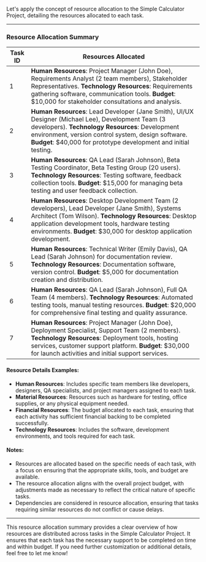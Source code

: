 Let's apply the concept of resource allocation to the Simple Calculator Project, detailing the resources allocated to each task.

---

### Resource Allocation Summary

| Task ID | Resources Allocated                                             |
| ------- | ----------------------------------------------------------------|
| 1       | **Human Resources**: Project Manager (John Doe), Requirements Analyst (2 team members), Stakeholder Representatives. **Technology Resources**: Requirements gathering software, communication tools. **Budget**: $10,000 for stakeholder consultations and analysis. |
| 2       | **Human Resources**: Lead Developer (Jane Smith), UI/UX Designer (Michael Lee), Development Team (3 developers). **Technology Resources**: Development environment, version control system, design software. **Budget**: $40,000 for prototype development and initial testing. |
| 3       | **Human Resources**: QA Lead (Sarah Johnson), Beta Testing Coordinator, Beta Testing Group (20 users). **Technology Resources**: Testing software, feedback collection tools. **Budget**: $15,000 for managing beta testing and user feedback collection. |
| 4       | **Human Resources**: Desktop Development Team (2 developers), Lead Developer (Jane Smith), Systems Architect (Tom Wilson). **Technology Resources**: Desktop application development tools, hardware testing environments. **Budget**: $30,000 for desktop application development. |
| 5       | **Human Resources**: Technical Writer (Emily Davis), QA Lead (Sarah Johnson) for documentation review. **Technology Resources**: Documentation software, version control. **Budget**: $5,000 for documentation creation and distribution. |
| 6       | **Human Resources**: QA Lead (Sarah Johnson), Full QA Team (4 members). **Technology Resources**: Automated testing tools, manual testing resources. **Budget**: $20,000 for comprehensive final testing and quality assurance. |
| 7       | **Human Resources**: Project Manager (John Doe), Deployment Specialist, Support Team (2 members). **Technology Resources**: Deployment tools, hosting services, customer support platform. **Budget**: $30,000 for launch activities and initial support services. |

#### Resource Details Examples:
- **Human Resources**: Includes specific team members like developers, designers, QA specialists, and project managers assigned to each task.
- **Material Resources**: Resources such as hardware for testing, office supplies, or any physical equipment needed.
- **Financial Resources**: The budget allocated to each task, ensuring that each activity has sufficient financial backing to be completed successfully.
- **Technology Resources**: Includes the software, development environments, and tools required for each task.

#### Notes:
- Resources are allocated based on the specific needs of each task, with a focus on ensuring that the appropriate skills, tools, and budget are available.
- The resource allocation aligns with the overall project budget, with adjustments made as necessary to reflect the critical nature of specific tasks.
- Dependencies are considered in resource allocation, ensuring that tasks requiring similar resources do not conflict or cause delays.

---

This resource allocation summary provides a clear overview of how resources are distributed across tasks in the Simple Calculator Project. It ensures that each task has the necessary support to be completed on time and within budget. If you need further customization or additional details, feel free to let me know!